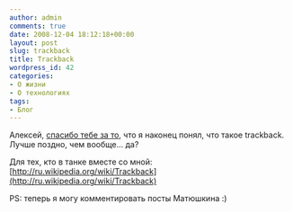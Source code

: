 ```yaml
---
author: admin
comments: true
date: 2008-12-04 18:12:18+00:00
layout: post
slug: trackback
title: Trackback
wordpress_id: 42
categories:
- О жизни
- О технологиях
tags:
- Блог
---
```


Алексей, [спасибо тебе за то](http://secondiary.ru/index.php/articles/1163), что я наконец понял, что такое trackback.
Лучше поздно, чем вообще... да?

Для тех, кто в танке вместе со мной: [http://ru.wikipedia.org/wiki/Trackback](http://ru.wikipedia.org/wiki/Trackback)

PS: теперь я могу комментировать посты Матюшкина :)
